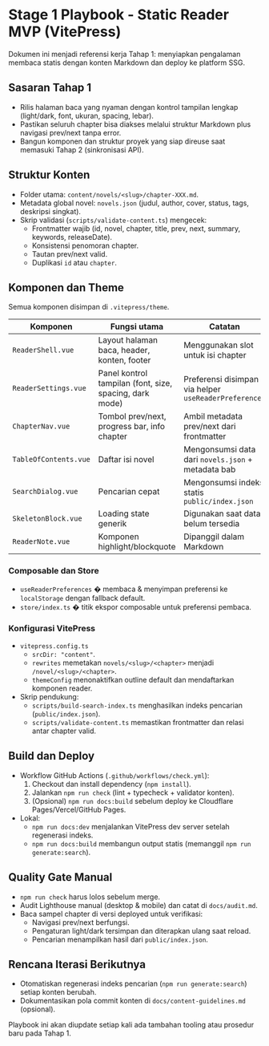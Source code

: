 # Stage 1 Playbook - Static Reader MVP (VitePress)

Dokumen ini menjadi referensi kerja Tahap 1: menyiapkan pengalaman membaca statis dengan konten Markdown dan deploy ke platform SSG.

## Sasaran Tahap 1

- Rilis halaman baca yang nyaman dengan kontrol tampilan lengkap (light/dark, font, ukuran, spacing, lebar).
- Pastikan seluruh chapter bisa diakses melalui struktur Markdown plus navigasi prev/next tanpa error.
- Bangun komponen dan struktur proyek yang siap direuse saat memasuki Tahap 2 (sinkronisasi API).

## Struktur Konten

- Folder utama: `content/novels/<slug>/chapter-XXX.md`.
- Metadata global novel: `novels.json` (judul, author, cover, status, tags, deskripsi singkat).
- Skrip validasi (`scripts/validate-content.ts`) mengecek:
  - Frontmatter wajib (id, novel, chapter, title, prev, next, summary, keywords, releaseDate).
  - Konsistensi penomoran chapter.
  - Tautan prev/next valid.
  - Duplikasi `id` atau `chapter`.

## Komponen dan Theme

Semua komponen disimpan di `.vitepress/theme`.

| Komponen              | Fungsi utama                                            | Catatan                                               |
| --------------------- | ------------------------------------------------------- | ----------------------------------------------------- |
| `ReaderShell.vue`     | Layout halaman baca, header, konten, footer             | Menggunakan slot untuk isi chapter                    |
| `ReaderSettings.vue`  | Panel kontrol tampilan (font, size, spacing, dark mode) | Preferensi disimpan via helper `useReaderPreferences` |
| `ChapterNav.vue`      | Tombol prev/next, progress bar, info chapter            | Ambil metadata prev/next dari frontmatter             |
| `TableOfContents.vue` | Daftar isi novel                                        | Mengonsumsi data dari `novels.json` + metadata bab    |
| `SearchDialog.vue`    | Pencarian cepat                                         | Mengonsumsi indeks statis `public/index.json`         |
| `SkeletonBlock.vue`   | Loading state generik                                   | Digunakan saat data belum tersedia                    |
| `ReaderNote.vue`      | Komponen highlight/blockquote                           | Dipanggil dalam Markdown                              |

### Composable dan Store

- `useReaderPreferences` � membaca & menyimpan preferensi ke `localStorage` dengan fallback default.
- `store/index.ts` � titik ekspor composable untuk preferensi pembaca.

### Konfigurasi VitePress

- `vitepress.config.ts`
  - `srcDir: "content"`.
  - `rewrites` memetakan `novels/<slug>/<chapter>` menjadi `/novel/<slug>/<chapter>`.
  - `themeConfig` menonaktifkan outline default dan mendaftarkan komponen reader.
- Skrip pendukung:
  - `scripts/build-search-index.ts` menghasilkan indeks pencarian (`public/index.json`).
  - `scripts/validate-content.ts` memastikan frontmatter dan relasi antar chapter valid.

## Build dan Deploy

- Workflow GitHub Actions (`.github/workflows/check.yml`):
  1. Checkout dan install dependency (`npm install`).
  2. Jalankan `npm run check` (lint + typecheck + validator konten).
  3. (Opsional) `npm run docs:build` sebelum deploy ke Cloudflare Pages/Vercel/GitHub Pages.
- Lokal:
  - `npm run docs:dev` menjalankan VitePress dev server setelah regenerasi indeks.
  - `npm run docs:build` membangun output statis (memanggil `npm run generate:search`).

## Quality Gate Manual

- `npm run check` harus lolos sebelum merge.
- Audit Lighthouse manual (desktop & mobile) dan catat di `docs/audit.md`.
- Baca sampel chapter di versi deployed untuk verifikasi:
  - Navigasi prev/next berfungsi.
  - Pengaturan light/dark tersimpan dan diterapkan ulang saat reload.
  - Pencarian menampilkan hasil dari `public/index.json`.

## Rencana Iterasi Berikutnya

- Otomatiskan regenerasi indeks pencarian (`npm run generate:search`) setiap konten berubah.
- Dokumentasikan pola commit konten di `docs/content-guidelines.md` (opsional).

Playbook ini akan diupdate setiap kali ada tambahan tooling atau prosedur baru pada Tahap 1.
